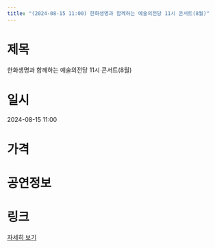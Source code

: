 ```yaml
---
title: "(2024-08-15 11:00) 한화생명과 함께하는 예술의전당 11시 콘서트(8월)"
---
```


# 제목
한화생명과 함께하는 예술의전당 11시 콘서트(8월)

# 일시
2024-08-15 11:00

# 가격


# 공연정보
  
  


# 링크
[자세히 보기](https://www.sac.or.kr/site/main/show/show_view?SN=60188 "https://www.sac.or.kr/site/main/show/show_view?SN=60188")
